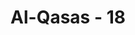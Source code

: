 ---
title: "Al-Qasas - 18"
no: 18
arabic_no: ١٨
ayah: فَاَصْبَحَ فِى الْمَدِيْنَةِ خَاۤىِٕفًا يَّتَرَقَّبُ فَاِذَا الَّذِى اسْتَنْصَرَهٗ بِالْاَمْسِ يَسْتَصْرِخُهٗ ۗقَالَ لَهٗ مُوْسٰٓى اِنَّكَ لَغَوِيٌّ مُّبِيْنٌ 
translation: "Karena itu, dia (Musa) menjadi ketakutan berada di kota itu sambil menunggu (akibat perbuatannya), tiba-tiba orang yang kemarin meminta pertolongan berteriak meminta pertolongan kepadanya. Musa berkata kepadanya, “Engkau sungguh, orang yang nyata-nyata sesat.”"
tafsir: "Pengampunan Allah telah menjadikan hatinya lega dan lapang, tetapi bagaimana dengan penduduk asli Mesir di mana ia hidup di kalangan mereka? Apakah mereka akan membiarkan saja bila pembunuhan itu mereka ketahui? Inilah yang sangat mengganggu ketenteraman hati Musa dan selalu menjadi beban pikirannya. Oleh sebab itu, dengan sembunyi-sembunyi Musa mencari informasi apakah perbuatannya itu telah diketahui orang, dan bila mereka telah mengetahuinya, bagaimana sikap mereka? Tindakan apakah yang akan mereka ambil terhadapnya? \n\nKetika ia menyusuri kota itu, kelihatan olehnya orang yang ditolong dahulu dan berteriak lagi minta tolong agar ia membantunya sekali lagi melawan orang Mesir yang lain. Rupanya orang yang ditolongnya dahulu itu kembali terlibat dalam perkelahian dengan orang Mesir lainnya. Mungkin orang itu meminta kepadanya supaya ia membunuh orang Mesir itu sebagaimana ia telah membunuh dahulu. Tergambarlah dalam otaknya bagaimana ia telah dosa dengan pembunuhan itu, tetapi Tuhan dengan rahmat dan kasih sayang-Nya, telah mengampuni kesalahannya. Apakah ia akan berbuat kesalahan lagi, apalagi ia telah berjanji dengan Tuhannya bahwa dia tidak akan mengulangi lagi perbuatan itu. \n\nOleh sebab itu, Musa berkata kepada orang Israil itu bahwa ia adalah orang yang sesat. Akan tetapi, tergambar pula dalam pikirannya bagaimana nasib kaumnya yang terhina dan selalu dianiaya oleh orang-orang Mesir, maka bangkit pulalah rasa amarahnya dan hampir saja ia menyerang orang Mesir itu. Namun sebelum ia menyerang, orang Mesir itu membentaknya dengan mengatakan apakah ia hendak membunuhnya seperti ia membunuh kawannya kemarin? Rupanya orang itu sudah mengenali wajah Musa karena orang-orang di kota ramai membicarakan pembunuhan itu dan pelakunya. \n\nKemudian orang Mesir itu membentaknya dan mengatakan, \"Sesungguhnya engkau telah bertindak sewenang-wenang di muka bumi. Engkau bukanlah termasuk orang-orang yang berbuat baik.\" Dengan bentakan itu, Musa sadar dan ingat akan janjinya bahwa dia tidak akan mengulangi kesalahannya lagi sehingga dia tidak jadi memukul orang itu.\n\nMenurut pendapat sebagian mufasir yang mengucapkan kata-kata tersebut kepada Musa bukanlah orang Mesir tetapi orang Israil yang telah ditolongnya, karena Musa menuduhnya sebagai orang yang sesat dan hendak memukulnya."
---